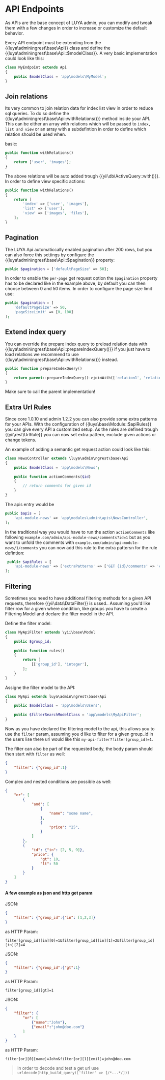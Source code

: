 # API Endpoints

As APIs are the base concept of LUYA admin, you can modify and tweak them with a few changes in order to increase or customize the default behavior.

Every API endpoint must be extending from the {{luya\admin\ngrest\base\Api}} class and define the {{luya\admin\ngrest\base\Api::$modelClass}}. A very basic implementation could look like this:

```php
class MyEndpoint extends Api
{
    public $modelClass = 'app\models\MyModel';
}
```

## Join relations

Its very common to join relation data for index list view in order to reduce sql queries. To do so define the {{luya\admin\ngrest\base\Api::withRelations()}} method inside your API. This can be either an array with relations which will be passed to `index, list and view` or an array with a subdefintion in order to define which relation should be used when.

basic:

```php
public function withRelations()
{
    return ['user', 'images'];
}
```

The above relations will be auto added trough {{yii\db\ActiveQuery::with()}}. In order to define view specific actions:

```php
public function withRelations()
{
    return [
        'index' => ['user', 'images'],
        'list' => ['user'],
        'view' => ['images', 'files'],
    ];
}
```

## Pagination

The LUYA Api automaticcally enabled pagination after 200 rows, but you can also force this settings by configure the {{luya\admin\ngrest\base\Api::$pagination}} property:

```php
public $pagination = ['defaultPageSize' => 50];
```

In order to enable the `per-page` get request option the `$pagination` property has to be declared like in the example above, by default you can then choose between 0 and 50 items. In order to configure the page size limit use:

```php
public $pagination = [
    'defaultPageSize' => 50,
    'pageSizeLimit' => [0, 100]
];
```

## Extend index query

You can override the prepare index query to preload relation data with {{luya\admin\ngrest\base\Api::prepareIndexQuery()}} if you just have to load relations we recommend to use {{luya\admin\ngrest\base\Api::withRelations()}} instead.

```php
public function prepareIndexQuery()
{
    return parent::prepareIndexQuery()->joinWith(['relation1', 'relation2']);
}
```

Make sure to call the parent implementation!

## Extra Url Rules

Since core 1.0.10 and admin 1.2.2 you can also provide some extra patterns for your APIs. With the configuration of {{luya\base\Module::$apiRules}} you can give every API a customized setup. As the rules are defined trough {{yii\rest\UrlRule}} you can now set extra pattern, exclude given actions or change tokens.

An example of adding a semantic get request action could look like this:

```php
class NewsController extends \luya\admin\ngrest\base\Api
{
    public $modelClass = 'app\models\News';
    
    public function actionComments($id)
    {
        // return comments for given id
    }
}
```

The apis entry would be

```php
public $apis = [
    'api-module-news' => 'app\modules\admin\apis\NewsController',
];
```

In the traditional way you would have to run the action `actionComments` like following `example.com/admin/api-module-news/comments?id=1` but as you want to unfold the comments with `example.com/admin/api-module-news/1/comments` you can now add this rule to the extra pattersn for the rule defintion:

```php
 public $apiRules = [
    'api-module-news' => ['extraPatterns' => ['GET {id}/comments' => 'comments']]
];
```

## Filtering

Sometimes you need to have additional filtering methods for a given API requests, therefore {{yii\data\DataFilter}} is ussed.. Assuming you'd like filter row for a given where condition, like groups you have to create a Filtering Model and declare the filter model in the API.

Define the filter model:

```php
class MyApiFilter extends \yii\base\Model
{
    public $group_id;
    
    public function rules()
    {
        return [
            [['group_id'], 'integer'],
        ];
    }
}
```

Assigne the filter model to the API:

```php
class MyApi extends luya\admin\ngrest\base\Api
{
    public $modelClass = 'app\models\Users';
     
    public $filterSearchModelClass = 'app\models\MyApiFilter';
}
```

Now as you have declared the filtering model to the api, this allows you to use the `filter` param, assuming you d like to filter for a given group_id in the users lise there url would like this `my-api-filter?filter[group_id]=1`.

The filter can also be part of the requested body, the body param should then start with `filter` as well:

```json
{
    "filter": {"group_id":1}
}
```

Complex and nested conditions are possible as well:

```json
{
    "or": [
        {
            "and": [
                {
                    "name": "some name",
                },
                {
                    "price": "25",
                }
            ]
        },
        {
            "id": {"in": [2, 5, 9]},
            "price": {
                "gt": 10,
                "lt": 50
            }
        }
    ]
}
```

#### A few example as json and http get param

JSON:

```json
{
    "filter": {"group_id":{"in": [1,2,3]}
}
```

as HTTP Param:

```
filter[group_id][in][0]=1&filter[group_id][in][1]=2&filter[group_id][in][2]=4
```

JSON:

```json
{
    "filter": {"group_id":{"gt":1}
}
```

as HTTP Param:

```
filter[group_id][gt]=1
```

JSON:

```json
{
    "filter": {
        "or": [
            {"name":"John"},
            {"email":"john@doe.com"}
        ]
    }
}
```

as HTTP Param:

```
filter[or][0][name]=John&filter[or][1][emil]=john@doe.com
```

> In order to decode and test a get url use `urldecode(http_build_query(['filter' => [/*...*/]))`
